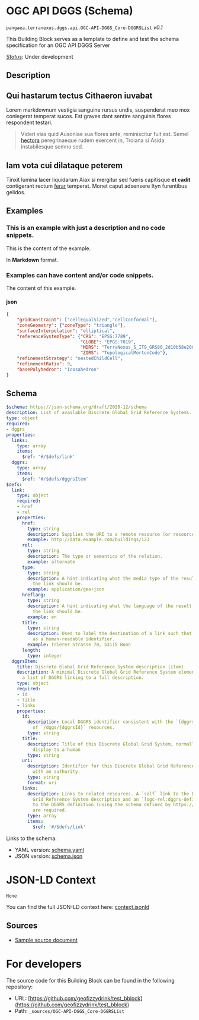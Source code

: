 
# OGC API DGGS (Schema)

`pangaea.terranexus.dggs.api.OGC-API-DGGS_Core-DGGRSList` *v0.1*

This Building Block serves as a template to define and test the schema specification for an OGC API DGGS Server

[*Status*](http://www.opengis.net/def/status): Under development

## Description

## Qui hastarum tectus Cithaeron iuvabat

Lorem markdownum vestigia sanguine rursus undis, suspenderat meo mox conlegerat
temperat sucos. Est graves dant sentire sanguinis flores respondent testari.

> Videri vias quid Ausoniae sua flores ante, reminiscitur fuit est. Semel
> [hectora](http://silvaque.org/) peregrinaeque rudem exercent in, Troiana si
> Asida instabilesque somno sed.

## Iam vota cui dilataque peterem

Tinxit lumina lacer liquidarum Aiax si mergitur sed fueris capitisque **et
cadit** contigerant rectum [ferar](http://prosternit.com/quoque.html) temperat.
Monet caput adsensere Ityn furentibus gelidos.
## Examples

### This is an example with just a description and no code snippets.
This is the content of the example.

In **Markdown** format.

### Examples can have content and/or code snippets.
The content of this example. 
#### json
```json
{
    "gridConstraint": ["cellEqualSized","cellConformal"],
	"zoneGeometry": {"zoneType": "triangle"},
	"surfaceInterpolation": "elliptical",
	"referenceSystemType": {"CRS": "EPSG:7789",
    						"GLOBE": "EPGS:7019",
    						"MDRS": "TerraNexus_S_IT9_GRS80_2d10b58e2088c7e2-topological",
    						"ZIRS": "TopologicalMortonCode"},
	"refinementStrategy": "nestedChildCell",
	"refinementRatio": 9,
	"basePolyhedron": "Icosahedron"
}
```

## Schema

```yaml
$schema: https://json-schema.org/draft/2020-12/schema
description: List of available Discrete Global Grid Reference Systems.
type: object
required:
- dggrs
properties:
  links:
    type: array
    items:
      $ref: '#/$defs/link'
  dggrs:
    type: array
    items:
      $ref: '#/$defs/dggrsItem'
$defs:
  link:
    type: object
    required:
    - href
    - rel
    properties:
      href:
        type: string
        description: Supplies the URI to a remote resource (or resource fragment).
        example: http://data.example.com/buildings/123
      rel:
        type: string
        description: The type or semantics of the relation.
        example: alternate
      type:
        type: string
        description: A hint indicating what the media type of the result of dereferencing
          the link should be.
        example: application/geo+json
      hreflang:
        type: string
        description: A hint indicating what the language of the result of dereferencing
          the link should be.
        example: en
      title:
        type: string
        description: Used to label the destination of a link such that it can be used
          as a human-readable identifier.
        example: Trierer Strasse 70, 53115 Bonn
      length:
        type: integer
  dggrsItem:
    title: Discrete Global Grid Reference System description (item)
    description: A minimal Discrete Global Grid Reference System element for use within
      a list of DGGRS linking to a full description.
    type: object
    required:
    - id
    - title
    - links
    properties:
      id:
        description: Local DGGRS identifier consistent with the `{dggrsId}` parameter
          of `/dggs/{dggrsId}` resources.
        type: string
      title:
        description: Title of this Discrete Global Grid System, normally used for
          display to a human
        type: string
      uri:
        description: Identifier for this Discrete Global Grid Reference System registered
          with an authority.
        type: string
        format: uri
      links:
        description: Links to related resources. A `self` link to the Discrete Global
          Grid Reference System description and an `[ogc-rel:dggrs-definition]` link
          to the DGGRS definition (using the schema defined by https://github.com/opengeospatial/ogcapi-discrete-global-grid-systems/blob/master/core/schemas/dggrs-definition/dggrs-definition-proposed.yaml)
          are required.
        type: array
        items:
          $ref: '#/$defs/link'

```

Links to the schema:

* YAML version: [schema.yaml](https://geofizzydrink.github.io/test_bblock/build/annotated/terranexus/dggs/api/OGC-API-DGGS_Core-DGGRSList/schema.json)
* JSON version: [schema.json](https://geofizzydrink.github.io/test_bblock/build/annotated/terranexus/dggs/api/OGC-API-DGGS_Core-DGGRSList/schema.yaml)


# JSON-LD Context

```jsonld
None
```

You can find the full JSON-LD context here:
[context.jsonld](https://geofizzydrink.github.io/test_bblock/_sources/OGC-API-DGGS_Core-DGGRSList/context.jsonld)

## Sources

* [Sample source document](https://example.com/sources/1)

# For developers

The source code for this Building Block can be found in the following repository:

* URL: [https://github.com/geofizzydrink/test_bblock](https://github.com/geofizzydrink/test_bblock)
* Path: `_sources/OGC-API-DGGS_Core-DGGRSList`


